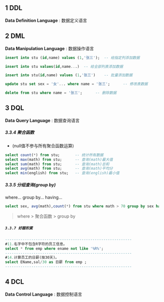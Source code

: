## 1 DDL
**Data Definition Language** : 数据定义语言

## 2 DML
**Data Manipulation Language** : 数据操作语言

```sql
insert into stu (id,name) values (1,'张三');	-- 给指定列添加数据

insert into stu values(id,name...)	-- 给全部列表添加数据

insert into stu(id,name) values (1,'张三')	-- 批量添加数据

update stu set sex = '女'... where name = '张三';		-- 修改表数据

delete from stu where name = '张三';		-- 删除数据
```

## 3 DQL
**Data Query Language** : 数据查询语言


##### 3.3.4 聚合函数

- (null值不参与所有聚合函数运算)

```sql
select count(*) from stu;		-- 统计所有数据
select max(math) from stu;		-- 查询(math)最大值
select sum(math) from stu;		-- 查询(math)总和
select avg(math) from stu;		-- 查询(math)平均分
select min(english) from stu;	-- 查询(english)最小值
```

##### 3.3.5 分组查询(group by)

where… group by… having…

```sql
select sex, avg(math),count(*) from stu where math > 70 group by sex having count(*)  > 2;		-- 查询男同学和女同学各自的数学平均分，以及各自人数，要求：分数低于70分的不参与分组，分组之后人数大于2个的
```

> where > 聚合函数 > group by


##### `3.3.7 好题积累`

```sql
----------------------------------------------------------
#11.名字中不包含R字符的员工信息。
select * from emp where ename not like '%R%';
----------------------------------------------------------
#14.计算员工的日薪(按30天)。
select EName,sal/30 as 日薪 from emp ;
----------------------------------------------------------

```

## 4 DCL
**Data Control Language** : 数据控制语言





